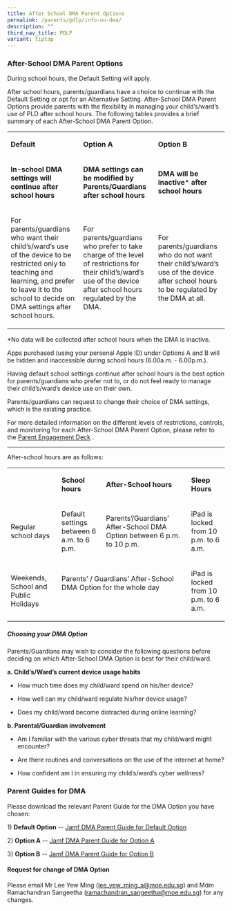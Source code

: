 ```yaml
---
title: After School DMA Parent Options
permalink: /parents/pdlp/info-on-dma/
description: ""
third_nav_title: PDLP
variant: tiptap
---
```

<h3>After-School DMA Parent Options</h3>
<p>During school hours, the Default Setting will apply.</p>
<p>After school hours, parents/guardians have a choice to continue with the
Default Setting or opt for an Alternative Setting. After-School DMA Parent
Options provide parents with the flexibility in managing your child’s/ward’s
use of PLD after school hours. The following tables provides a brief summary
of each After-School DMA Parent Option.</p>
<table style="minWidth: 75px">
<colgroup>
<col>
<col>
<col>
</colgroup>
<tbody>
<tr>
<td rowspan="1" colspan="1">
<p><strong>Default</strong>
</p>
</td>
<td rowspan="1" colspan="1">
<p><strong>Option A</strong>
</p>
</td>
<td rowspan="1" colspan="1">
<p><strong>Option B</strong>
</p>
</td>
</tr>
<tr>
<td rowspan="1" colspan="1">
<p><strong>In-school DMA settings will continue after school hours</strong>
</p>
</td>
<td rowspan="1" colspan="1">
<p><strong>DMA settings can be modified by Parents/Guardians after school hours</strong>
</p>
</td>
<td rowspan="1" colspan="1">
<p><strong>DMA will be inactive</strong>*<strong> after school hours</strong>
</p>
</td>
</tr>
<tr>
<td rowspan="1" colspan="1">
<p>For parents/guardians who want their child’s/ward’s use of the device
to be restricted only to teaching and learning, and prefer to leave it
to the school to decide on DMA settings after school hours.</p>
</td>
<td rowspan="1" colspan="1">
<p>For parents/guardians who prefer to take charge of the level of restrictions
for their child’s/ward’s use of the device after school hours regulated
by the DMA.</p>
</td>
<td rowspan="1" colspan="1">
<p>For parents/guardians who do not want their child’s/ward’s use of the
device after school hours to be regulated by the DMA at all.</p>
</td>
</tr>
</tbody>
</table>
<p>*No data will be collected after school hours when the DMA is inactive.</p>
<p>Apps purchased (using your personal Apple ID) under Options A and B will
be hidden and inaccessible during school hours (6.00a.m. - 6.00p.m.).</p>
<p>Having default school settings continue after school hours is the best
option for parents/guardians who prefer not to, or do not feel ready to
manage their child’s/ward’s device use on their own.</p>
<p>Parents/guardians can request to change their choice of DMA settings,
which is the existing practice.</p>
<p>For more detailed information on the different levels of restrictions,
controls, and monitoring for each After-School DMA Parent Option, please
refer to the <a href="/parents/pdlp/parents-engagement-slides/" rel="noopener noreferrer nofollow" target="_blank"><u>Parent Engagement Deck</u></a>&nbsp;.</p>
<hr>
<p>After-school hours are as follows:</p>
<table style="minWidth: 100px">
<colgroup>
<col>
<col>
<col>
<col>
</colgroup>
<tbody>
<tr>
<td rowspan="1" colspan="1">
<p><strong>&nbsp;</strong>
</p>
</td>
<td rowspan="1" colspan="1">
<p><strong>School hours</strong>
</p>
</td>
<td rowspan="1" colspan="1">
<p><strong>After-School hours</strong>
</p>
</td>
<td rowspan="1" colspan="1">
<p><strong>Sleep Hours</strong>
</p>
</td>
</tr>
<tr>
<td rowspan="1" colspan="1">
<p>Regular school days</p>
</td>
<td rowspan="1" colspan="1">
<p>Default settings between 6 a.m. to 6 p.m.</p>
</td>
<td rowspan="1" colspan="1">
<p>Parents’/Guardians’ After-School DMA Option between 6 p.m. to 10 p.m.</p>
</td>
<td rowspan="1" colspan="1">
<p>iPad is locked from 10 p.m. to 6 a.m.</p>
</td>
</tr>
<tr>
<td rowspan="1" colspan="1">
<p>Weekends, School and Public Holidays</p>
</td>
<td rowspan="1" colspan="2">
<p>Parents’ / Guardians’ After-School DMA Option for the whole day</p>
<p>&nbsp;</p>
</td>
<td rowspan="1" colspan="1">
<p>iPad is locked from 10 p.m. to 6 a.m.</p>
</td>
</tr>
</tbody>
</table>
<h5>Choosing your DMA Option</h5>
<p>Parents/Guardians may wish to consider the following questions before
deciding on which After-School DMA Option is best for their child/ward.&nbsp;</p>
<p><strong>a. Child’s/Ward’s current device usage habits</strong>
</p>
<ul data-tight="true" class="tight">
<li>
<p>How much time does my child/ward spend on his/her device?</p>
</li>
<li>
<p>How well can my child/ward regulate his/her device usage?</p>
</li>
<li>
<p>Does my child/ward become distracted during online learning?</p>
</li>
</ul>
<p><strong>b. Parental/Guardian involvement</strong>
</p>
<ul data-tight="true" class="tight">
<li>
<p>Am I familiar with the various cyber threats that my child/ward might
encounter?</p>
</li>
<li>
<p>Are there routines and conversations on the use of the internet at home?</p>
</li>
<li>
<p>How confident am I in ensuring my child’s/ward’s cyber wellness?</p>
</li>
</ul>
<h3>Parent Guides for DMA</h3>
<p>Please download the relevant Parent Guide for the DMA Option you have
chosen:</p>
<p>1)&nbsp;<strong>Default Option</strong>&nbsp;-- <a href="https://for.edu.sg/default" rel="noopener nofollow" target="_blank">Jamf DMA Parent Guide for Default Option</a> 
</p>
<p></p>
<p>2)&nbsp;<strong>Option A</strong>&nbsp;-- <a href="https://for.edu.sg/option-a" rel="noopener nofollow" target="_blank">Jamf DMA Parent Guide for Option A</a> 
</p>
<p></p>
<p>3)&nbsp;<strong>Option B</strong>&nbsp;-- <a href="https://for.edu.sg/option-b" rel="noopener nofollow" target="_blank">Jamf DMA Parent Guide for Option B</a> 
</p>
<p></p>
<h4>Request for change of DMA Option&nbsp;</h4>
<p>Please email Mr Lee Yew Ming&nbsp;(<a href="mailto:lee_yew_ming_a@moe.edu.sg" rel="noopener noreferrer nofollow" target="_blank">lee_yew_ming_a@moe.edu.sg</a>)
and Mdm Ramachandran Sangeetha (<a href="mailto:ramachandran_sangeetha@moe.edu.sg" rel="noopener noreferrer nofollow" target="_blank">ramachandran_sangeetha@moe.edu.sg</a>)&nbsp;for
any changes.</p>